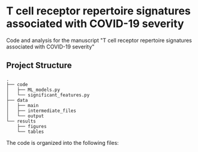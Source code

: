 # T cell receptor repertoire signatures associated with COVID-19 severity

Code and analysis for the manuscript "T cell receptor repertoire signatures associated with COVID-19 severity"

## Project Structure
```
.
├── code
│   ├── ML_models.py
│   └── significant_features.py
├── data
│   ├── main
│   ├── intermediate_files
│   └── output
└── results
    ├── figures
    └── tables

```
The code is organized into the following files:


